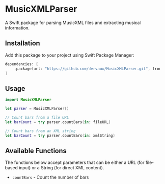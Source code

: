 # MusicXMLParser

A Swift package for parsing MusicXML files and extracting musical information.

## Installation

Add this package to your project using Swift Package Manager:

```swift
dependencies: [
    .package(url: "https://github.com/dervaux/MusicXMLParser.git", from: "1.0.0")
]
```

## Usage

```swift
import MusicXMLParser

let parser = MusicXMLParser()

// Count bars from a file URL
let barCount = try parser.countBars(in: fileURL)

// Count bars from an XML string
let barCount = try parser.countBars(in: xmlString)
```

## Available Functions

The functions below accept parameters that can be either a URL (for file-based input) or a String (for direct XML content).

- `countBars` - Count the number of bars

